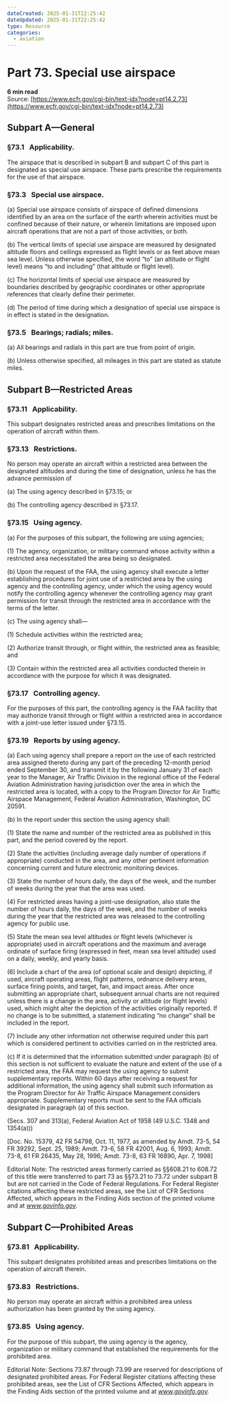 ```yaml
---
dateCreated: 2025-01-31T22:25:42
dateUpdated: 2025-01-31T22:25:42
type: Resource
categories:
  - aviation
---
```


# Part 73. Special use airspace
**6 min read**  
Source: [https://www.ecfr.gov/cgi-bin/text-idx?node=pt14.2.73](https://www.ecfr.gov/cgi-bin/text-idx?node=pt14.2.73)

<div>

## Subpart A—General

### §73.1   Applicability.

The airspace that is described in subpart B and subpart C of this part is designated as special use airspace. These parts prescribe the requirements for the use of that airspace.

### §73.3   Special use airspace.

\(a\) Special use airspace consists of airspace of defined dimensions identified by an area on the surface of the earth wherein activities must be confined because of their nature, or wherein limitations are imposed upon aircraft operations that are not a part of those activities, or both.

\(b\) The vertical limits of special use airspace are measured by designated altitude floors and ceilings expressed as flight levels or as feet above mean sea level. Unless otherwise specified, the word “to” (an altitude or flight level) means “to and including” (that altitude or flight level).

\(c\) The horizontal limits of special use airspace are measured by boundaries described by geographic coordinates or other appropriate references that clearly define their perimeter.

\(d\) The period of time during which a designation of special use airspace is in effect is stated in the designation.

### §73.5   Bearings; radials; miles.

\(a\) All bearings and radials in this part are true from point of origin.

\(b\) Unless otherwise specified, all mileages in this part are stated as statute miles.

## Subpart B—Restricted Areas

### §73.11   Applicability.

This subpart designates restricted areas and prescribes limitations on the operation of aircraft within them.

### §73.13   Restrictions.

No person may operate an aircraft within a restricted area between the designated altitudes and during the time of designation, unless he has the advance permission of

\(a\) The using agency described in §73.15; or

\(b\) The controlling agency described in §73.17.

### §73.15   Using agency.

\(a\) For the purposes of this subpart, the following are using agencies;

\(1\) The agency, organization, or military command whose activity within a restricted area necessitated the area being so designated.

\(b\) Upon the request of the FAA, the using agency shall execute a letter establishing procedures for joint use of a restricted area by the using agency and the controlling agency, under which the using agency would notify the controlling agency whenever the controlling agency may grant permission for transit through the restricted area in accordance with the terms of the letter.

\(c\) The using agency shall—

\(1\) Schedule activities within the restricted area;

\(2\) Authorize transit through, or flight within, the restricted area as feasible; and

\(3\) Contain within the restricted area all activities conducted therein in accordance with the purpose for which it was designated.

### §73.17   Controlling agency.

For the purposes of this part, the controlling agency is the FAA facility that may authorize transit through or flight within a restricted area in accordance with a joint-use letter issued under §73.15.

### §73.19   Reports by using agency.

\(a\) Each using agency shall prepare a report on the use of each restricted area assigned thereto during any part of the preceding 12-month period ended September 30, and transmit it by the following January 31 of each year to the Manager, Air Traffic Division in the regional office of the Federal Aviation Administration having jurisdiction over the area in which the restricted area is located, with a copy to the Program Director for Air Traffic Airspace Management, Federal Aviation Administration, Washington, DC 20591.

\(b\) In the report under this section the using agency shall:

\(1\) State the name and number of the restricted area as published in this part, and the period covered by the report.

\(2\) State the activities (including average daily number of operations if appropriate) conducted in the area, and any other pertinent information concerning current and future electronic monitoring devices.

\(3\) State the number of hours daily, the days of the week, and the number of weeks during the year that the area was used.

\(4\) For restricted areas having a joint-use designation, also state the number of hours daily, the days of the week, and the number of weeks during the year that the restricted area was released to the controlling agency for public use.

\(5\) State the mean sea level altitudes or flight levels (whichever is appropriate) used in aircraft operations and the maximum and average ordinate of surface firing (expressed in feet, mean sea level altitude) used on a daily, weekly, and yearly basis.

\(6\) Include a chart of the area (of optional scale and design) depicting, if used, aircraft operating areas, flight patterns, ordnance delivery areas, surface firing points, and target, fan, and impact areas. After once submitting an appropriate chart, subsequent annual charts are not required unless there is a change in the area, activity or altitude (or flight levels) used, which might alter the depiction of the activities originally reported. If no change is to be submitted, a statement indicating “no change” shall be included in the report.

\(7\) Include any other information not otherwise required under this part which is considered pertinent to activities carried on in the restricted area.

\(c\) If it is determined that the information submitted under paragraph (b) of this section is not sufficient to evaluate the nature and extent of the use of a restricted area, the FAA may request the using agency to submit supplementary reports. Within 60 days after receiving a request for additional information, the using agency shall submit such information as the Program Director for Air Traffic Airspace Management considers appropriate. Supplementary reports must be sent to the FAA officials designated in paragraph (a) of this section.

(Secs. 307 and 313(a), Federal Aviation Act of 1958 (49 U.S.C. 1348 and 1354(a)))

\[Doc. No. 15379, 42 FR 54798, Oct. 11, 1977, as amended by Amdt. 73-5, 54 FR 39292, Sept. 25, 1989; Amdt. 73-6, 58 FR 42001, Aug. 6, 1993; Amdt. 73-8, 61 FR 26435, May 28, 1996; Amdt. 73-8, 63 FR 16890, Apr. 7, 1998\]

<div>

Editorial Note: The restricted areas formerly carried as §§608.21 to 608.72 of this title were transferred to part 73 as §§73.21 to 73.72 under subpart B but are not carried in the Code of Federal Regulations. For Federal Register citations affecting these restricted areas, see the List of CFR Sections Affected, which appears in the Finding Aids section of the printed volume and at *www.govinfo.gov.*

</div>

## Subpart C—Prohibited Areas

### §73.81   Applicability.

This subpart designates prohibited areas and prescribes limitations on the operation of aircraft therein.

### §73.83   Restrictions.

No person may operate an aircraft within a prohibited area unless authorization has been granted by the using agency.

### §73.85   Using agency.

For the purpose of this subpart, the using agency is the agency, organization or military command that established the requirements for the prohibited area.

<div>

Editorial Note: Sections 73.87 through 73.99 are reserved for descriptions of designated prohibited areas. For Federal Register citations affecting these prohibited areas, see the List of CFR Sections Affected, which appears in the Finding Aids section of the printed volume and at *www.govinfo.gov.*

</div>

</div>
